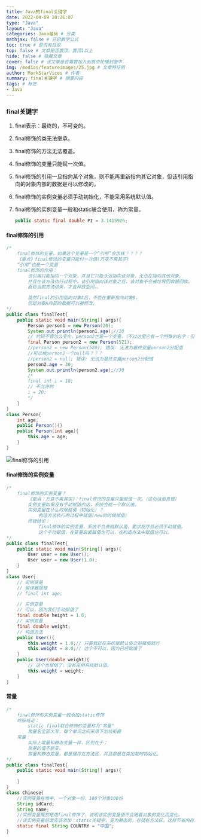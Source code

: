 ```yaml
---
title: Java的final关键字
date: 2022-04-09 20:26:07
type: "Java"
layout: "Java"
categories: Java基础 # 分类
mathjax: false # 开启数学公式
toc: true # 是否有目录
top: false # 文章是否置顶，置顶1以上
hide: false # 隐藏文章
cover: false # 该文章是否需要加入到首页轮播封面中
img: /medias/featureimages/25.jpg # 文章特征图
author: MarkStarVices # 作者
summary: final关键字 # 摘要内容
tags: # 标签
- Java
---
```


### final关键字

1. final表示：最终的，不可变的。

2. final修饰的类无法继承。

3. final修饰的方法无法覆盖。

4. final修饰的变量只能赋一次值。

5. final修饰的引用一旦指向某个对象，则不能再重新指向其它对象，但该引用指向的对象内部的数据是可以修改的。

6. final修饰的实例变量必须手动初始化，不能采用系统默认值。

7. final修饰的实例变量一般和static联合使用，称为常量。

   ```java
   public static final double PI = 3.1415926;
   ```


#### final修饰的引用

```java
/*
	final修饰的变量，如果这个变量是一个“引用”会怎样？？？？
	《重点》final修饰的变量只能付一次值(万变不离其宗)
	“引用”也是一个变量
	final修饰的作用：
		该引用只能指向一个对象，并且它只能永远指向该对象，无法在指向其他对象。
		并且在该方法执行过程中，该引用指向该对象之后，该对象不会被垃圾回收器回收。
		直到当前方法结束，才会释放空间。、

		虽然final的引用指向对象A后，不能在重新指向对象B。
		但是对象A内部的数据可以被修改。
*/
public class finalTest{
	public static void main(String[] args){
		Person person1 = new Person(20);
		System.out.println(person1.age);//20
		// 代码不管怎么变化，person2也是一个变量，（不过这里它有一个特殊的名字：引用）
		final Person person2 = new Person(521);
		//person2 = new Person(520); 错误: 无法为最终变量person2分配值
		//可以给person2一个null吗？？？
		//person2 = null; 错误: 无法为最终变量person2分配值
		person2.age = 30;
		System.out.println(person2.age);//30
		/*
		final int i = 10;
		// 不允许的
		i = 20;
		*/
	}
}
class Person{
	int age;
	public Person(){}
	public Person(int age){
		this.age = age;
	}
}
```

![final修饰的引用](./final修饰的引用.png)

#### final修饰的实例变量

```java
/*
	final修饰的实例变量？
		《重点：万变不离其宗》：final修饰的变量只能赋值一次。（这句话是真理）
		实例变量如果没有手动赋值的话，系统会赋一个默认值。
		实例变量在什么时候赋值（初始化）？
			构造方法执行的过程中赋值(new的时候赋值)
		终极结论：
			final修饰的实例变量，系统不负责赋默认值，要求程序员必须手动赋值。
			这个手动赋值，在变量后面赋值也可以，在构造方法中赋值也可以。
*/
public class finalTest{
	public static void main(String[] args){
		User user = new User();
		User user = new User(1.0);
	}
}
class User{
	// 实例变量
	// 编译器报错
	// final int age;

	// 实例变量
	// 可以，因为我们手动赋值了
	final double height = 1.8;
	// 实例变量
	final double weight;
	// 构造方法
	public User(){
		this.weight = 1.0;// 只要我赶在系统赋默认值之前赋值就行
		this.weight = 8.0;// 这个不可以，因为已经赋值了
	}
	public User(double weight){
		// 这个也赋值了，没有采用系统默认值。
		this.weight = weight;
	}
}
```

#### 常量

```java
/*
	final修饰的实例变量一般添加static修饰
	终极结论：
		static final联合修饰的变量称为"常量"
		常量名全部大写，每个单词之间采用下划线衔接
	常量：
		实际上常量和静态变量一样，区别在于：
		常量的值不能变。
		常量和静态变量，都是储存在方法区，并且都是在类加载时初始化。
*/
public class finalTest{
	public static void main(String[] args){
		
	}
}
class Chinese{
	//实例变量在堆中，一个对象一份，100个对象100份
	String idCard;
	String name;
	//实例变量既然是用final修饰了，说明该实例变量值不会随着对象的变化而变化。
	//该实例变量前面应该添加：static关键字，变为静态的，存储在方法区。这样节省内存。
	static final String COUNTRY = "中国";
}
```

